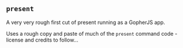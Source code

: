 ## `present`

A very very rough first cut of present running as a GopherJS app.

Uses a rough copy and paste of much of the `present` command code - license and credits to follow...
